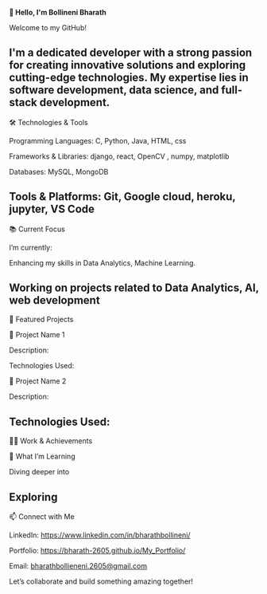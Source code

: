 **👋 Hello, I'm Bollineni Bharath**

Welcome to my GitHub!

I'm a dedicated developer with a strong passion for creating innovative solutions and exploring cutting-edge technologies. My expertise lies in software development, data science, and full-stack development.
-----------------------------------------------------------------------------------------------------------------------------------------------------------------------------------------
🛠️ Technologies & Tools

Programming Languages: C, Python, Java, HTML, css

Frameworks & Libraries: django, react, OpenCV , numpy, matplotlib

Databases: MySQL, MongoDB

Tools & Platforms: Git, Google cloud, heroku, jupyter, VS Code
-----------------------------------------------------------------------------------------------------------------------------------------------------------------------------------------
📚 Current Focus

I’m currently:

Enhancing my skills in Data Analytics, Machine Learning.

Working on projects related to Data Analytics, AI, web development
-----------------------------------------------------------------------------------------------------------------------------------------------------------------------------------------
🌟 Featured Projects

🔗 Project Name 1

Description: 

Technologies Used: 

🔗 Project Name 2

Description:

Technologies Used:
-----------------------------------------------------------------------------------------------------------------------------------------------------------------------------------------
🧑‍💻 Work & Achievements

🌱 What I’m Learning

Diving deeper into 

Exploring 
-----------------------------------------------------------------------------------------------------------------------------------------------------------------------------------------
📫 Connect with Me

LinkedIn: https://www.linkedin.com/in/bharathbollineni/

Portfolio: https://bharath-2605.github.io/My_Portfolio/

Email: bharathbollieneni.2605@gmail.com

Let’s collaborate and build something amazing together!
